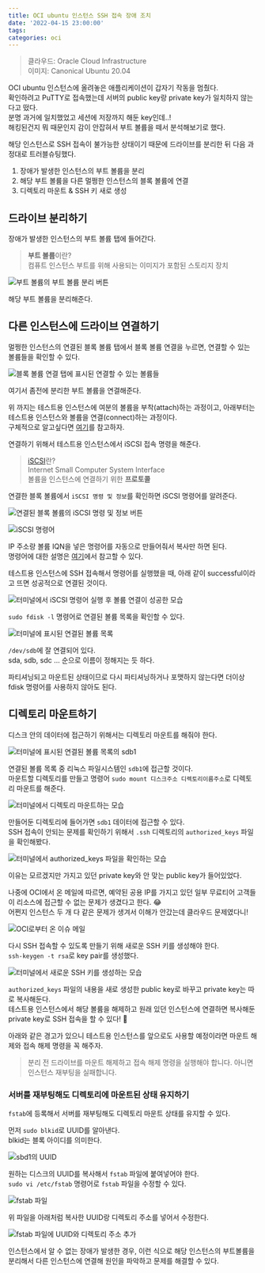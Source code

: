 ```yaml
---
title: OCI ubuntu 인스턴스 SSH 접속 장애 조치
date: '2022-04-15 23:00:00'
tags:
categories: oci
---
```


> 클라우드: Oracle Cloud Infrastructure  
> 이미지: Canonical Ubuntu 20.04

OCI ubuntu 인스턴스에 올려놓은 애플리케이션이 갑자기 작동을 멈췄다.  
확인하려고 PuTTY로 접속했는데 서버의 public key랑 private key가 일치하지 않는다고 떴다.  
분명 과거에 일치했었고 세션에 저장까지 해둔 key인데..!  
해킹된건지 뭐 때문인지 감이 안잡혀서 부트 볼륨을 떼서 분석해보기로 했다.

해당 인스턴스로 SSH 접속이 불가능한 상태이기 때문에 드라이브를 분리한 뒤 다음 과정대로 트러블슈팅했다.

1. 장애가 발생한 인스턴스의 부트 볼륨을 분리
2. 해당 부트 볼륨을 다른 멀쩡한 인스턴스의 블록 볼륨에 연결
3. 디렉토리 마운트 & SSH 키 새로 생성

## 드라이브 분리하기

장애가 발생한 인스턴스의 부트 볼륨 탭에 들어간다.

> **부트 볼륨**이란?  
> 컴퓨트 인스턴스 부트를 위해 사용되는 이미지가 포함된 스토리지 장치

![부트 볼륨의 부트 볼륨 분리 버튼](oci-boot-volume.png)

해당 부트 볼륨을 분리해준다.

## 다른 인스턴스에 드라이브 연결하기

멀쩡한 인스턴스의 연결된 블록 볼륨 탭에서 블록 볼륨 연결을 누르면, 연결할 수 있는 볼륨들을 확인할 수 있다.

![블록 볼륨 연결 탭에 표시된 연결할 수 있는 볼륨들](oci-block-volume-connect.png)

여기서 좀전에 분리한 부트 볼륨을 연결해준다.

위 까지는 테스트용 인스턴스에 여분의 볼륨을 부착(attach)하는 과정이고, 아래부터는 테스트용 인스턴스와 볼륨을 연결(connect)하는 과정이다.  
구체적으로 알고싶다면 [여기](https://docs.oracle.com/en-us/iaas/Content/Block/Concepts/overview.htm#attachtype)를 참고하자.

연결하기 위해서 테스트용 인스턴스에서 iSCSI 접속 명령을 해준다.

> [iSCSI](https://docs.oracle.com/en-us/iaas/Content/Block/Concepts/iscsiinformation.htm)란?  
> Internet Small Computer System Interface  
> 볼륨을 인스턴스에 연결하기 위한 **프로토콜**

연결한 블록 볼륨에서 `iSCSI 명령 및 정보`를 확인하면 iSCSI 명령어를 알려준다.

![연결된 블록 볼륨의 iSCSI 명령 및 정보 버튼](oci-connected-block-volume.png)

![iSCSI 명령어](oci-connected-block-volume-iscsi-command.png)

IP 주소랑 볼륨 IQN을 넣은 명령어를 자동으로 만들어줘서 복사만 하면 된다.  
명령어에 대한 설명은 [여기](https://docs.oracle.com/en-us/iaas/Content/Block/Tasks/connectingtoavolume.htm#Connecting_to_a_Volume)에서 참고할 수 있다.

테스트용 인스턴스에 SSH 접속해서 명령어를 실행했을 때, 아래 같이 successful이라고 뜨면 성공적으로 연결된 것이다.

![터미널에서 iSCSI 명령어 실행 후 볼륨 연결이 성공한 모습](ssh-connect-success.png)

`sudo fdisk -l` 명령어로 연결된 볼륨 목록을 확인할 수 있다.

![터미널에 표시된 연결된 볼륨 목록](connected-volume-list.png)

`/dev/sdb`에 잘 연결되어 있다.  
sda, sdb, sdc ... 순으로 이름이 정해지는 듯 하다.

파티셔닝되고 마운트된 상태이므로 다시 파티셔닝하거나 포맷하지 않는다면 더이상 fdisk 명령어를 사용하지 않아도 된다.

## 디렉토리 마운트하기

디스크 안의 데이터에 접근하기 위해서는 디렉토리 마운트를 해줘야 한다.

![터미널에 표시된 연결된 볼륨 목록의 sdb1](connected-volume-list-dev-sdb1.png)

연결된 볼륨 목록 중 리눅스 파일시스템인 `sdb1`에 접근할 것이다.  
마운트할 디렉토리를 만들고 명령어 `sudo mount 디스크주소 디렉토리이름주소`로 디렉토리 마운트를 해준다.

![터미널에서 디렉토리 마운트하는 모습](mount-directory.png)

만들어둔 디렉토리에 들어가면 `sdb1` 데이터에 접근할 수 있다.  
SSH 접속이 안되는 문제를 확인하기 위해서 `.ssh` 디렉토리의 `authorized_keys` 파일을 확인해봤다.

![터미널에서 authorized_keys 파일을 확인하는 모습](authorized_keys.png)

이유는 모르겠지만 가지고 있던 private key와 안 맞는 public key가 들어있었다.

나중에 OCI에서 온 메일에 따르면, 예약된 공용 IP를 가지고 있던 일부 무료티어 고객들이 리소스에 접근할 수 없는 문제가 생겼다고 한다. 😂  
어쩐지 인스턴스 두 개 다 같은 문제가 생겨서 이해가 안갔는데 클라우드 문제였다니!

![OCI로부터 온 이슈 메일](oci-issue-mail.png)

다시 SSH 접속할 수 있도록 만들기 위해 새로운 SSH 키를 생성해야 한다.  
`ssh-keygen -t rsa`로 key pair를 생성했다.

![터미널에서 새로운 SSH 키를 생성하는 모습](ssh-keygen.png)

`authorized_keys` 파일의 내용을 새로 생성한 public key로 바꾸고 private key는 따로 복사해둔다.  
테스트용 인스턴스에서 해당 볼륨을 해제하고 원래 있던 인스턴스에 연결하면 복사해둔 private key로 SSH 접속을 할 수 있다! 🎉

아래와 같은 경고가 있으니 테스트용 인스턴스를 앞으로도 사용할 예정이라면 마운트 해제와 접속 해제 명령을 꼭 해주자.

> 분리 전 드라이브를 마운트 해제하고 접속 해제 명령을 실행해야 합니다. 아니면 인스턴스 재부팅을 실패합니다.

### 서버를 재부팅해도 디렉토리에 마운트된 상태 유지하기

`fstab`에 등록해서 서버를 재부팅해도 디렉토리 마운트 상태를 유지할 수 있다.

먼저 `sudo blkid`로 UUID를 알아낸다.  
blkid는 블록 아이디를 의미한다.

![sbd1의 UUID](blkid.png)

원하는 디스크의 UUID를 복사해서 `fstab` 파일에 붙여넣어야 한다.  
`sudo vi /etc/fstab` 명령어로 `fstab` 파일을 수정할 수 있다.

![fstab 파일](vi-fstab.png)

위 파일을 아래처럼 복사한 UUID랑 디렉토리 주소를 넣어서 수정한다.

![fstab 파일에 UUID와 디렉토리 주소 추가](vi-fstab-result.png)

인스턴스에서 알 수 없는 장애가 발생한 경우, 이런 식으로 해당 인스턴스의 부트볼륨을 분리해서 다른 인스턴스에 연결해 원인을 파악하고 문제를 해결할 수 있다.

```toc

```
